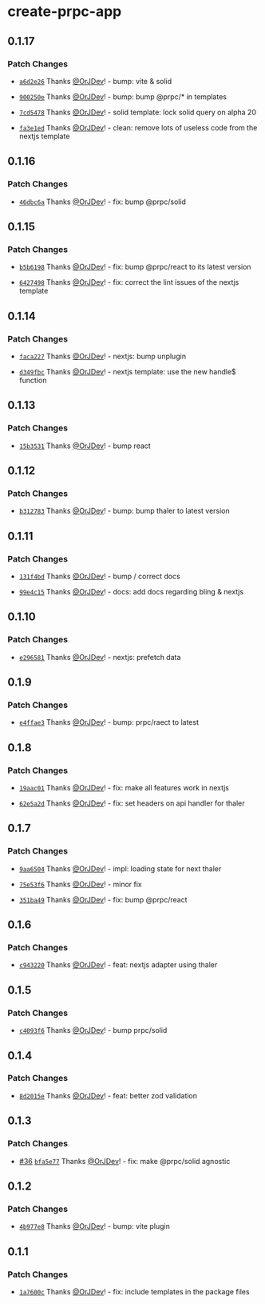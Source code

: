 # create-prpc-app

## 0.1.17

### Patch Changes

- [`a6d2e26`](https://github.com/OrJDev/prpc/commit/a6d2e26403d60d958737170d170bb3016fb2a761) Thanks [@OrJDev](https://github.com/OrJDev)! - bump: vite & solid

- [`900250e`](https://github.com/OrJDev/prpc/commit/900250e0bcee9174ca9928e9ba5c85f86a85beb9) Thanks [@OrJDev](https://github.com/OrJDev)! - bump: bump @prpc/\* in templates

- [`7cd5478`](https://github.com/OrJDev/prpc/commit/7cd54783208034e94eca49d11a8ed86e41e0ff6e) Thanks [@OrJDev](https://github.com/OrJDev)! - solid template: lock solid query on alpha 20

- [`fa3e1ed`](https://github.com/OrJDev/prpc/commit/fa3e1edb334b23503e34c9c904ce47a2c6b6be5f) Thanks [@OrJDev](https://github.com/OrJDev)! - clean: remove lots of useless code from the nextjs template

## 0.1.16

### Patch Changes

- [`46dbc6a`](https://github.com/OrJDev/prpc/commit/46dbc6ae5f47873a61e75c4baca5eecc42cc5624) Thanks [@OrJDev](https://github.com/OrJDev)! - fix: bump @prpc/solid

## 0.1.15

### Patch Changes

- [`b5b6198`](https://github.com/OrJDev/prpc/commit/b5b619872ccf038e8619edd152743212a9cf6ff7) Thanks [@OrJDev](https://github.com/OrJDev)! - fix: bump @prpc/react to its latest version

- [`6427498`](https://github.com/OrJDev/prpc/commit/6427498e1594d7107aaa2c80c9072e37fd90b08c) Thanks [@OrJDev](https://github.com/OrJDev)! - fix: correct the lint issues of the nextjs template

## 0.1.14

### Patch Changes

- [`faca227`](https://github.com/OrJDev/prpc/commit/faca22708bad5c762bea38bd7591bb751889714e) Thanks [@OrJDev](https://github.com/OrJDev)! - nextjs: bump unplugin

- [`d349fbc`](https://github.com/OrJDev/prpc/commit/d349fbc86b0d199b38307b523dfe637dea877fcd) Thanks [@OrJDev](https://github.com/OrJDev)! - nextjs template: use the new handle$ function

## 0.1.13

### Patch Changes

- [`15b3531`](https://github.com/OrJDev/prpc/commit/15b3531c07bb631669ace2b7cf8b92eb7fb93407) Thanks [@OrJDev](https://github.com/OrJDev)! - bump react

## 0.1.12

### Patch Changes

- [`b312783`](https://github.com/OrJDev/prpc/commit/b3127837cde991ed9e87ff653f5ce5dc9edf10a2) Thanks [@OrJDev](https://github.com/OrJDev)! - bump: bump thaler to latest version

## 0.1.11

### Patch Changes

- [`131f4bd`](https://github.com/OrJDev/prpc/commit/131f4bd1eb3b01ba813c8defb1f0546f8d305b72) Thanks [@OrJDev](https://github.com/OrJDev)! - bump / correct docs

- [`99e4c15`](https://github.com/OrJDev/prpc/commit/99e4c15f0fda199fe6a387948b2507a3b1492eff) Thanks [@OrJDev](https://github.com/OrJDev)! - docs: add docs regarding bling & nextjs

## 0.1.10

### Patch Changes

- [`e296581`](https://github.com/OrJDev/prpc/commit/e296581f2c4264c3e84c6b44cd780a4c4df3f8e8) Thanks [@OrJDev](https://github.com/OrJDev)! - nextjs: prefetch data

## 0.1.9

### Patch Changes

- [`e4ffae3`](https://github.com/OrJDev/prpc/commit/e4ffae3ca912f99b9afa55fa9faa10f9c9d90dd9) Thanks [@OrJDev](https://github.com/OrJDev)! - bump: prpc/raect to latest

## 0.1.8

### Patch Changes

- [`19aac01`](https://github.com/OrJDev/prpc/commit/19aac01e73b012ca888ca556a706d1f63da671c2) Thanks [@OrJDev](https://github.com/OrJDev)! - fix: make all features work in nextjs

- [`62e5a2d`](https://github.com/OrJDev/prpc/commit/62e5a2d209c2f7cbc45bb8c3386d62656fa4015d) Thanks [@OrJDev](https://github.com/OrJDev)! - fix: set headers on api handler for thaler

## 0.1.7

### Patch Changes

- [`9aa6504`](https://github.com/OrJDev/prpc/commit/9aa65040dca46b55daf809c8e8d8ff787d2fc3af) Thanks [@OrJDev](https://github.com/OrJDev)! - impl: loading state for next thaler

- [`75e53f6`](https://github.com/OrJDev/prpc/commit/75e53f6a59ada67dbe4c530512d6ddaa563fab48) Thanks [@OrJDev](https://github.com/OrJDev)! - minor fix

- [`351ba49`](https://github.com/OrJDev/prpc/commit/351ba4918e836635558811bdda74437148287862) Thanks [@OrJDev](https://github.com/OrJDev)! - fix: bump @prpc/react

## 0.1.6

### Patch Changes

- [`c943220`](https://github.com/OrJDev/prpc/commit/c94322078fbec489feca07c36ea3b21ff98ee05b) Thanks [@OrJDev](https://github.com/OrJDev)! - feat: nextjs adapter using thaler

## 0.1.5

### Patch Changes

- [`c4093f6`](https://github.com/OrJDev/prpc/commit/c4093f6345d130c544a12a105ebafc3200eccade) Thanks [@OrJDev](https://github.com/OrJDev)! - bump prpc/solid

## 0.1.4

### Patch Changes

- [`8d2015e`](https://github.com/OrJDev/prpc/commit/8d2015e3cd3534cab4f3b663fc5cb162c7270aa1) Thanks [@OrJDev](https://github.com/OrJDev)! - feat: better zod validation

## 0.1.3

### Patch Changes

- [#36](https://github.com/OrJDev/prpc/pull/36) [`bfa5e77`](https://github.com/OrJDev/prpc/commit/bfa5e778b091de03a96e66873c5399b960562ade) Thanks [@OrJDev](https://github.com/OrJDev)! - fix: make @prpc/solid agnostic

## 0.1.2

### Patch Changes

- [`4b977e8`](https://github.com/OrJDev/prpc/commit/4b977e8ae67f7677b13cdde0f64a7eef52b4d013) Thanks [@OrJDev](https://github.com/OrJDev)! - bump: vite plugin

## 0.1.1

### Patch Changes

- [`1a7600c`](https://github.com/OrJDev/prpc/commit/1a7600cc751fc653218bb1e30640608b5a1da243) Thanks [@OrJDev](https://github.com/OrJDev)! - fix: include templates in the package files
